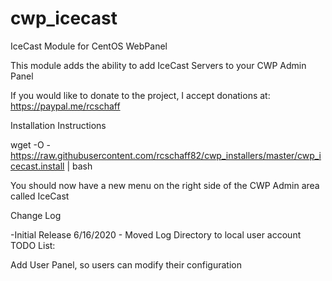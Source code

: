 # cwp_icecast
IceCast Module for CentOS WebPanel

This module adds the ability to add IceCast Servers to your CWP Admin Panel

If you would like to donate to the project, I accept donations at: https://paypal.me/rcschaff

Installation Instructions

wget -O - https://raw.githubusercontent.com/rcschaff82/cwp_installers/master/cwp_icecast.install | bash

You should now have a new menu on the right side of the CWP Admin area called IceCast

Change Log

-Initial Release
6/16/2020 - Moved Log Directory to local user account
TODO List:

Add User Panel, so users can modify their configuration

